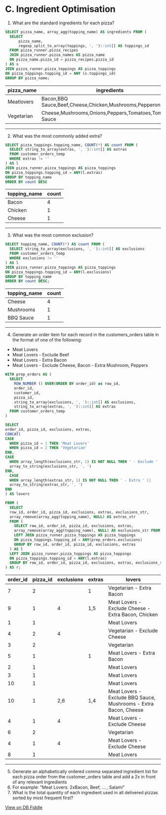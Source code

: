 # C. Ingredient Optimisation

1. What are the standard ingredients for each pizza?
``` SQL
SELECT pizza_name, array_agg(topping_name) AS ingredients FROM (
  SELECT 
  	  pizza_name,
      regexp_split_to_array(toppings, ', ')::int[] AS toppings_id
  FROM pizza_runner.pizza_recipes
  JOIN pizza_runner.pizza_names AS pizza_name
  ON pizza_name.pizza_id = pizza_recipes.pizza_id
) AS s
JOIN pizza_runner.pizza_toppings AS pizza_toppings
ON pizza_toppings.topping_id = ANY (s.toppings_id)
GROUP BY pizza_name;
```

| pizza_name | ingredients                                                    |
| ---------- | -------------------------------------------------------------- |
| Meatlovers | Bacon,BBQ Sauce,Beef,Cheese,Chicken,Mushrooms,Pepperoni,Salami |
| Vegetarian | Cheese,Mushrooms,Onions,Peppers,Tomatoes,Tomato Sauce          |

---
2. What was the most commonly added extra?
``` SQL
SELECT pizza_toppings.topping_name, COUNT(*) AS count FROM (
  SELECT string_to_array(extras, ', ')::int[] AS extras
  FROM customer_orders_temp
  WHERE extras != ''
) AS l
JOIN pizza_runner.pizza_toppings AS pizza_toppings
ON pizza_toppings.topping_id = ANY(l.extras)
GROUP BY topping_name
ORDER BY count DESC
```

| topping_name | count |
| ------------ | ----- |
| Bacon        | 4     |
| Chicken      | 1     |
| Cheese       | 1     |

---
3. What was the most common exclusion?
``` SQL
SELECT topping_name, COUNT(*) AS count FROM (
  SELECT string_to_array(exclusions, ', ')::int[] AS exclusions
  FROM customer_orders_temp
  WHERE exclusions != ''
) AS l
JOIN pizza_runner.pizza_toppings AS pizza_toppings
ON pizza_toppings.topping_id = ANY(l.exclusions)
GROUP BY topping_name
ORDER BY count DESC;
```

| topping_name | count |
| ------------ | ----- |
| Cheese       | 4     |
| Mushrooms    | 1     |
| BBQ Sauce    | 1     |

---

4. Generate an order item for each record in the customers_orders table in the format of one of the following:
- Meat Lovers
- Meat Lovers - Exclude Beef
- Meat Lovers - Extra Bacon
- Meat Lovers - Exclude Cheese, Bacon - Extra Mushroom, Peppers

``` SQL
WITH prep_orders AS (
  SELECT 
  	ROW_NUMBER () OVER(ORDER BY order_id) as row_id,
    order_id,
    customer_id,
    pizza_id, 
    string_to_array(exclusions, ', ')::int[] AS exclusions,
    string_to_array(extras, ', ')::int[] AS extras
  FROM customer_orders_temp
)

SELECT
order_id, pizza_id, exclusions, extras,
CONCAT(
CASE 
  WHEN pizza_id = 1 THEN 'Meat Lovers'
  WHEN pizza_id = 2 THEN 'Vegetarian'
END,
CASE 
  WHEN array_length(exclusions_str, 1) IS NOT NULL THEN ' - Exclude ' || 
  array_to_string(exclusions_str, ', ')
END,
  CASE 
  WHEN array_length(extras_str, 1) IS NOT NULL THEN ' - Extra ' || 
  array_to_string(extras_str, ', ')
END
) AS lovers

FROM (
  SELECT 
  row_id, order_id, pizza_id, exclusions, extras, exclusions_str,
  array_remove(array_agg(topping_name), NULL) AS extras_str
  FROM (
    SELECT row_id, order_id, pizza_id, exclusions, extras,
    array_remove(array_agg(topping_name), NULL) AS exclusions_str FROM prep_orders
    LEFT JOIN pizza_runner.pizza_toppings AS pizza_toppings
    ON pizza_toppings.topping_id = ANY(prep_orders.exclusions)
    GROUP BY row_id, order_id, pizza_id, exclusions, extras
  ) AS l
  LEFT JOIN pizza_runner.pizza_toppings AS pizza_toppings
  ON pizza_toppings.topping_id = ANY(l.extras)
  GROUP BY row_id, order_id, pizza_id, exclusions, extras, exclusions_str
) AS r;
```

| order_id | pizza_id | exclusions | extras | lovers                                                           |
| -------- | -------- | ---------- | ------ | ---------------------------------------------------------------- |
| 7        | 2        |            | 1      | Vegetarian - Extra Bacon                                         |
| 9        | 1        | 4          | 1,5    | Meat Lovers - Exclude Cheese - Extra Bacon, Chicken              |
| 1        | 1        |            |        | Meat Lovers                                                      |
| 4        | 2        | 4          |        | Vegetarian - Exclude Cheese                                      |
| 3        | 2        |            |        | Vegetarian                                                       |
| 5        | 1        |            | 1      | Meat Lovers - Extra Bacon                                        |
| 2        | 1        |            |        | Meat Lovers                                                      |
| 3        | 1        |            |        | Meat Lovers                                                      |
| 10       | 1        |            |        | Meat Lovers                                                      |
| 10       | 1        | 2,6        | 1,4    | Meat Lovers - Exclude BBQ Sauce, Mushrooms - Extra Bacon, Cheese |
| 4        | 1        | 4          |        | Meat Lovers - Exclude Cheese                                     |
| 6        | 2        |            |        | Vegetarian                                                       |
| 4        | 1        | 4          |        | Meat Lovers - Exclude Cheese                                     |
| 8        | 1        |            |        | Meat Lovers                                                      |


---
5. Generate an alphabetically ordered comma separated ingredient list for each pizza order from the customer_orders table and add a 2x in front of any relevant ingredients
6. For example: "Meat Lovers: 2xBacon, Beef, ... , Salami"
7. What is the total quantity of each ingredient used in all delivered pizzas sorted by most frequent first?

[View on DB Fiddle](https://www.db-fiddle.com/f/7VcQKQwsS3CTkGRFG7vu98/65)
